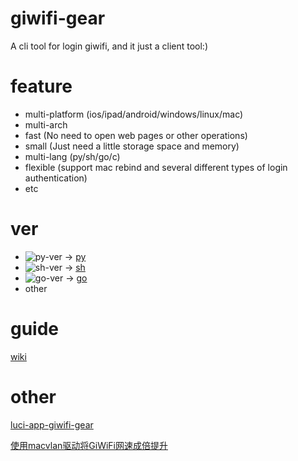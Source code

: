 # giwifi-gear
A cli tool for login giwifi, and it just a client tool:)

# feature
- multi-platform (ios/ipad/android/windows/linux/mac)
- multi-arch
- fast (No need to open web pages or other operations)
- small (Just need a little storage space and memory)
- multi-lang (py/sh/go/c)
- flexible (support mac rebind and several different types of login authentication)
- etc

# ver
- ![py-ver](https://img.shields.io/badge/1.0.3.0-3776AB?style=flat-square&logo=python&logoColor=white) -> [py](https://github.com/icepie/giwifi-gear/tree/py)
- ![sh-ver](https://img.shields.io/badge/0.21-4EAA25?style=flat-square&logo=gnu-bash&logoColor=white) -> [sh](https://github.com/icepie/giwifi-gear/tree/sh) 
- ![go-ver](https://img.shields.io/badge/none-00ADD8?style=flat-square&logo=go&logoColor=white) -> [go](https://github.com/icepie/giwifi-gear/tree/go)
- other

# guide
[wiki](https://github.com/icepie/giwifi-gear/wiki)

# other
[luci-app-giwifi-gear](https://github.com/icepie/luci-app-giwifi-gear)

[使用macvlan驱动将GiWiFi网速成倍提升](https://icepie.github.io/2020/12/26/giwifi-macvlan)
